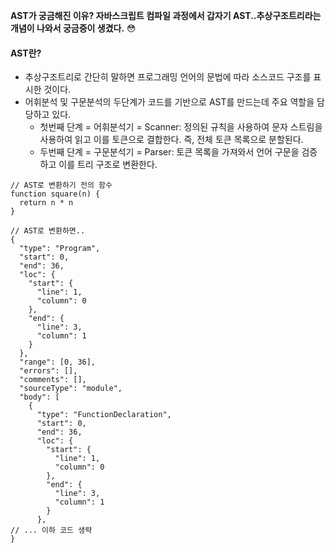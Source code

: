 **AST가 궁금해진 이유? 자바스크립트 컴파일 과정에서 갑자기 AST..추상구조트리라는 개념이 나와서 궁금증이 생겼다.** :flushed:

#### AST란?
* 추상구조트리로 간단히 말하면 프로그래밍 언어의 문법에 따라 소스코드 구조를 표시한 것이다.
* 어휘분석 및 구문분석의 두단계가 코드를 기반으로 AST를 만드는데 주요 역할을 담당하고 있다.
  * 첫번째 단계 = 어휘분석기 = Scanner: 정의된 규칙을 사용하여 문자 스트림을 사용하여 읽고 이를 토큰으로 결합한다. 즉, 전체 토큰 목록으로 분할된다.
  * 두번째 단계 = 구문분석기 = Parser: 토큰 목록을 가져와서 언어 구문을 검증하고 이를 트리 구조로 변환한다.

```
// AST로 변환하기 전의 함수
function square(n) {
  return n * n
}

// AST로 변환하면..
{
  "type": "Program",
  "start": 0,
  "end": 36,
  "loc": {
    "start": {
      "line": 1,
      "column": 0
    },
    "end": {
      "line": 3,
      "column": 1
    }
  },
  "range": [0, 36],
  "errors": [],
  "comments": [],
  "sourceType": "module",
  "body": [
    {
      "type": "FunctionDeclaration",
      "start": 0,
      "end": 36,
      "loc": {
        "start": {
          "line": 1,
          "column": 0
        },
        "end": {
          "line": 3,
          "column": 1
        }
      },
// ... 이하 코드 생략
}
```
